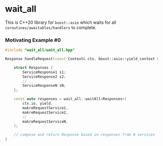 # wait_all

This is C++20 library for `boost::asio` which waits for all `coroutines/awaitables/handlers` to complete.


### Motivating Example #0
```cpp
#include "wait_all/wait_all.hpp"

Response handleRequest(const Context& ctx, boost::asio::yield_context yield) {

    struct Responses {
        ServiceResponse1 s1;
        ServiceResponse2 s2;
        // ..
        ServiceResponseN sN;
    };

    const auto responses = wait_all::waitAll<Responses>(
        ctx.io, yield,
        makreRequestService1,
        makreRequestService2,
        // ...
        makreRequestServiceN,
    );

    // compose and return Response based on responses from N services
}
```